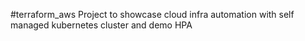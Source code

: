 #terraform_aws
Project to showcase cloud infra automation with self managed kubernetes cluster and demo HPA
